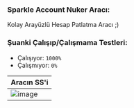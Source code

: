 ### Sparkle Account Nuker Aracı:
Kolay Arayüzlü Hesap Patlatma Aracı ;)

### Şuanki Çalışıp/Çalışmama Testleri:
- Çalışıyor: `1000%`
- Çalışmıyor: `0%`


|  Aracın SS'i  | 
| ------------- | 
| ![image](https://cdn.discordapp.com/attachments/408273027416064001/936432276844199956/unknown.png) |
